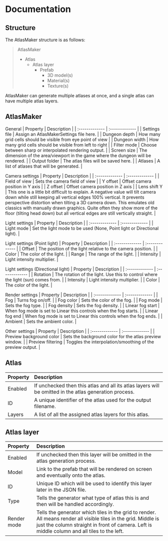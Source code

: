 # Documentation

## Structure

The AtlasMaker structure is as follows:

> AtlasMaker
> - Atlas
>    - Atlas layer
>       - Prefab
>         - 3D model(s)
>         - Material(s)
>         - Texture(s)

AtlasMaker can generate multiple atlases at once, and a single atlas can have multiple atlas layers. 

## AtlasMaker

General
| Property  | Description |
| :------------- |  :------------- |
| Settings file  | Assign an AtlasMakerSettings file here.  |
| Dungeon depth  | How many grid cells should be visible from eye point of view  |
| Dungeon width  | How many grid cells should be visible from left to right  |
| Filter mode  | Choose between sharp or interpolated rendering output.  |
| Screen size  | The dimension of the area/viewport in the game where the dungeon will be rendered. |
| Output folder  | The atlas files will be saved here. |
| Atlases | A list of atlases that will be generated. |

Camera settings
| Property  | Description |
| :------------- |  :------------- |
| Field of view  | Sets the camera field of view  |
| Y offset  | Offset camera position in Y axis  |
| Z offset  | Offset camera position in Z axis  |
| Lens shift Y  | This one is a little bit difficult to explain. A negative value will tilt camera down while still keeping all vertical edges 100% vertical. It prevents perspective distortion when tilting a 3D camera down. This emulates old classics with manually drawn graphics. Quite often they show more of the floor (tilting head down) but all vertical edges are still vertically straight. |

Light settings
| Property | Description |
| :------------- |  :------------- |
| Light mode | Set the light mode to be used (None, Point light or Directional light).  |

Light settings (Point light)
| Property  | Description |
| :------------- |  :------------- |
| Offset | The position of the light relative to the camera position.  |
| Color | The color of the light.  |
| Range | The range of the light.  |
| Intensity  | Light intensity multiplier.  |

Light settings (Directional light)
| Property  | Description |
| :------------- |  :------------- |
| Rotation | The rotation of the light. Use this to control where the light (sun) comes from. |
| Intensity  | Light intensity multiplier.  |
| Color  | The color of the light.  |

Render settings
| Property  | Description |
| :------------- |  :------------- |
| Fog | Turns fog on/off. |
| Fog color  | Sets the color of the fog.  |
| Fog mode  | Sets the fog type.  |
| Fog density  | Sets the fog density.  |
| Linear fog start  | When fog mode is set to Linear this controls when the fog starts.  |
| Linear fog end  | When fog mode is set to Linear this controls when the fog ends.  |
| Ambient  | Sets the ambient color. |

Other settings
| Property  | Description |
| :------------- |  :------------- |
| Preview background color | Sets the background color for the atlas preview window. |
| Preview filtering  | Toggles the interpolation/smoothing of the preview output.  |

## Atlas

| Property  | Description |
| :------------- |  :------------- |
| Enabled  | If unchecked then this atlas and all its atlas layers will be omitted in the atlas generation process.  |
| ID  | A unique identifier of the atlas used for the output filename. |
| Layers  | A list of all the assigned atlas layers for this atlas. |

## Atlas layer

| Property  | Description |
| :------------- | :------------- |
| Enabled  | If unchecked then this layer will be omitted in the atlas generation process.  |
| Model  | Link to the prefab that will be rendered on screen and eventually onto the atlas.  |
| ID  | Unique ID which will be used to identify this layer later in the JSON file. |
| Type  | Tells the generator what type of atlas this is and then will be handled accordingly. |
| Render mode | Tells the generator which tiles in the grid to render. All means render all visible tiles in the grid. Middle is just the column straight in front of camera. Left is middle column and all tiles to the left. |


